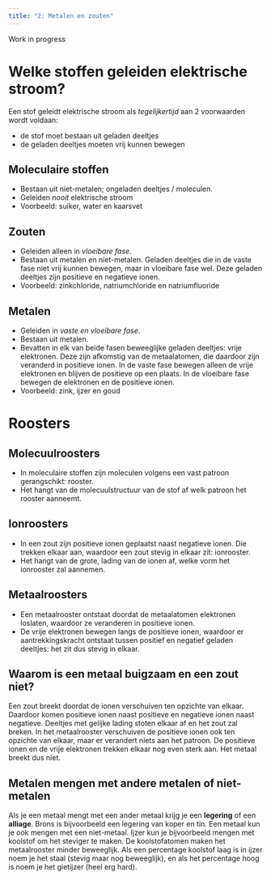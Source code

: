 ```yaml
---
title: "2: Metalen en zouten"
---
```

Work in progress
# Welke stoffen geleiden elektrische stroom?
Een stof geleidt elektrische stroom als *tegelijkertijd* aan 2 voorwaarden wordt voldaan:
- de stof moet bestaan uit geladen deeltjes
- de geladen deeltjes moeten vrij kunnen bewegen
## Moleculaire stoffen
- Bestaan uit niet-metalen; ongeladen deeltjes / moleculen.
- Geleiden *nooit* elektrische stroom
- Voorbeeld: suiker, water en kaarsvet
## Zouten
- Geleiden alleen in *vloeibare fase*.
- Bestaan uit metalen en niet-metalen. Geladen deeltjes die in de vaste fase niet vrij kunnen bewegen, maar in vloeibare fase wel. Deze geladen deeltjes zijn positieve en negatieve ionen.
- Voorbeeld: zinkchloride, natriumchloride en natriumfluoride
## Metalen
- Geleiden in *vaste en vloeibare fase*.
- Bestaan uit metalen.
- Bevatten in elk van beide fasen beweeglijke geladen deeltjes: vrije elektronen. Deze zijn afkomstig van de metaalatomen, die daardoor zijn veranderd in positieve ionen. In de vaste fase bewegen alleen de vrije elektronen en blijven de positieve op een plaats. In de vloeibare fase bewegen de elektronen en de positieve ionen.
- Voorbeeld: zink, ijzer en goud
# Roosters
## Molecuulroosters
- In moleculaire stoffen zijn moleculen volgens een vast patroon gerangschikt: rooster.
- Het hangt van de molecuulstructuur van de stof af welk patroon het rooster aanneemt.
## Ionroosters
- In een zout zijn positieve ionen geplaatst naast negatieve ionen. Die trekken elkaar aan, waardoor een zout stevig in elkaar zit: ionrooster.
- Het hangt van de grote, lading van de ionen af, welke vorm het ionrooster zal aannemen.
## Metaalroosters
- Een metaalrooster ontstaat doordat de metaalatomen elektronen loslaten, waardoor ze veranderen in positieve ionen.
- De vrije elektronen bewegen langs de positieve ionen, waardoor er aantrekkingskracht ontstaat tussen positief en negatief geladen deeltjes: het zit dus stevig in elkaar.
## Waarom is een metaal buigzaam en een zout niet?
Een zout breekt doordat de ionen verschuiven ten opzichte van elkaar. Daardoor komen 
positieve ionen naast positieve en negatieve ionen naast negatieve. Deeltjes met gelijke lading stoten elkaar af en het zout zal breken. 
In het metaalrooster verschuiven de positieve ionen ook ten opzichte van elkaar, maar er verandert niets aan het patroon. De positieve ionen en de vrije elektronen trekken elkaar nog even sterk aan. Het metaal breekt dus niet.

## Metalen mengen met andere metalen of niet-metalen
Als je een metaal mengt met een ander metaal krijg je een **legering** of een **alliage**. Brons is bijvoorbeeld een legering van koper en tin.
Een metaal kun je ook mengen met een niet-metaal. Ijzer kun je bijvoorbeeld mengen met koolstof om het steviger te maken. De koolstofatomen maken het metaalrooster minder beweeglijk. Als een percentage koolstof laag is in ijzer noem je het staal (stevig maar nog beweeglijk), en als het percentage hoog is noem je het gietijzer (heel erg hard).